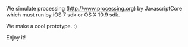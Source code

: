 We simulate processing (http://www.processing.org) by JavascriptCore which must run by iOS 7 sdk or OS X 10.9 sdk.

We make a cool prototype. :)

Enjoy it!
